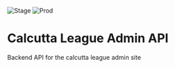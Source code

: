 ![Stage](https://github.com/Calcutta-League/admin-api/workflows/Stage/badge.svg)
![Prod](https://github.com/Calcutta-League/admin-api/workflows/Prod/badge.svg)

# Calcutta League Admin API
Backend API for the calcutta league admin site
